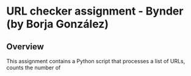 # URL checker assignment - Bynder (by Borja González)

## Overview 

This assignment contains a Python script that processes a list of URLs, counts the number of <script> tags in each webpage, and stores the results with persistence and error logging. The script is designed to handle thousands of URLs efficiently using multithreading and ensures that the data is saved for easy analysis.

## Project structure

- src/: contains the source code of the project
    - `url_checker.py`: the main Python script.
- data/: stores all data files
    - `urls.txt`: input file containing the list of URLs to process.
    - `results.db`: SQLite database file where results are stored.
    - `results.csv`: CSV file exported from the database for easy analysis.
- logs/: contains log files generated during script execution.
    - `url_checker.log`: log file capturing processing details and errors.
- analysis/: 
    - I'm aware this wasn't a requirement, but I included a simple Jupyter notebook in this folder that illustrates how you'd quickly analyze the results with pandas
- `README.md`: documentation.

## Requirements

- Python 3.x
- Packages: 'requests', 'beautifulsoup4'

## How to run

1. Prepare the URL File:
   - Place your `urls.txt` file in the data/ directory.
   - Ensure that it contains the URLs you want to process, separated by newlines or whitespace.
   - Example content of `urls.txt`:
     https://www.google.com
     https://www.youtube.com
     https://www.github.com

2. Navigate to the src/ directory:
   - Open a terminal and navigate to the src/ directory: `cd url_checker_assignment/src`

3. Run the script: `python3 -m url_checker urls.txt`
   - The script reads `urls.txt` from the data/ directory.
   - Outputs are saved in the data/ and logs/ directories.

4. Optional arguments:
   - --workers: number of concurrent threads (default is 10).
   - --timeout: request timeout in seconds (default is 10).
   - --csv_output: name of the CSV output file (saved in the data/ directory).
   
   Example: `python3 m- url_checker.py urls.txt --workers 20 --timeout 15 --csv_output my_results.csv`

## Features

- Concurrent processing: uses multithreading with ThreadPoolExecutor to process multiple URLs at the same time, improving performance.
- Data persistence: results are stored in a SQLite database (`results.db`) in the data/ directory, which allows the script to resume processing without duplicating efforts.
- CSV export: exports results to a CSV file (`results.csv`) in the data/ directory for easy analysis with Excel or data analysis tools like pandas.
- Error handling and logging: logs detailed processing information and errors to `url_checker.log` in the logs/ directory.
- Resumability: the script checks the database for already processed URLs and skips them, allowing you to stop and resume execution seamlessly.

### Data persistence and resumability

- SQLite database (`results.db`):
  - Stores the URL, the count of <script> tags, and the status (Success or Failed) for each URL.
  - Ensures that each URL is processed only once.
  - Facilitates resuming the script without reprocessing URLs.

- How resumability works:
  - On each run, the script fetches the list of already processed URLs from the database.
  - It compares this list with the URLs in `urls.txt` and processes only the URLs that have not been processed yet.

### Error handling and logging

- Logging:
  - All processing information and errors are logged to logs/url_checker.log.
  - Includes timestamps, log levels, and detailed messages.

- Error handling:
  - The script handles exceptions related to network requests and other issues.
  - If a URL cannot be processed, it logs the error and marks the status as Failed in the database and CSV file.
  - Detailed error messages are available in the log file for troubleshooting (at the same time,the csv file  shows 'Success' or 'Failed' so users can quickly identify which URLs failed).

## Performance considerations

- Multithreading:
  - The script uses ThreadPoolExecutor from the concurrent.futures module to process URLs at the same time.
  - The number of worker threads can be adjusted using the --workers argument.
  - Suitable for handling thousands of URLs efficiently.

- Scalability:
  - While this script is able to process thousands of URLs using multithreading, I am aware that for processing tens or hundreds of thousands of URLs, an asynchronous approach using libraries like asyncio and aiohttp could offer better performance and scalability.
  - Because of the time constraints and the scope of this assignment, I chose to implement multithreading, which provides a good balance between performance and code simplicity.

## Conclusion

This script meets the assignment requirements by:

- Persisting results on disk: results are stored in a SQLite database and exported to a CSV file for easy analysis.
- Allowing the script to be stopped and resumed: the script checks for already processed URLs and skips them, enabling resumability.
- Handling errors: errors are logged, and failed URLs are marked appropriately without stopping the entire process.
- Optimizing performance: thanks to multithreading it processes multiple URLs at the same time, improving speed.
- All the code is contained within a single Python file (`url_checker.py`)